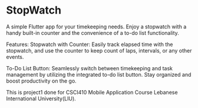 # StopWatch
A simple Flutter app for your timekeeping needs. Enjoy a stopwatch with a handy built-in counter and the convenience of a to-do list functionality. 


Features:
Stopwatch with Counter: Easily track elapsed time with the stopwatch, and use the counter to keep count of laps, intervals, or any other events.



To-Do List Button: Seamlessly switch between timekeeping and task management by utilizing the integrated to-do list button. Stay organized and boost productivity on the go.



This is project1 done for CSCI410 Mobile Application Course Lebanese International University(LIU). 
